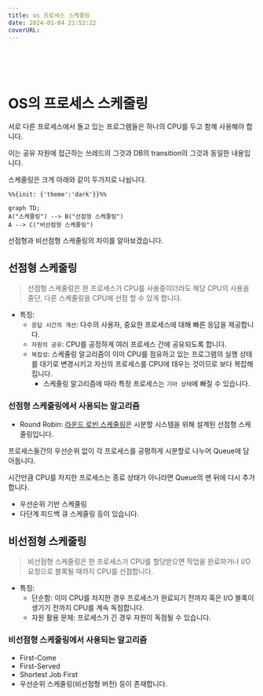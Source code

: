 ```yaml
---
title: os 프로세스 스케줄링
date: 2024-01-04 21:52:22
coverURL: 
---
```

<br />
<br />
<br />

# OS의 프로세스 스케줄링

서로 다른 프로세스에서 돌고 있는 프로그램들은
하나의 CPU를 두고 함께 사용해야 합니다.

이는 공유 자원에 접근하는 쓰레드의 그것과
DB의 transition의 그것과 동일한 내용입니다.

스케줄링은 크게 아래와 같이 두가지로 나뉩니다.

```mermaid
%%{init: {'theme':'dark'}}%%

graph TD;
A("스케줄링") --> B("선점형 스케줄링")
A --> C("비선점형 스케줄링")
```

선점형과 비선점형 스케줄링의 차이를 알아보겠습니다.

## 선점형 스케줄링

> 선점형 스케줄링은 한 프로세스가 CPU를 사용중이더라도
해당 CPU의 사용을 중단,
다른 스케줄링을 CPU에 선점 할 수 있게 합니다.

- 특징:
  - `응답 시간의 개선`: 다수의 사용자, 중요한 프로세스에 대해 빠른 응답을 제공합니다.
  - `자원의 공유`: CPU를 공정하게 여러 프로세스 간에 공유되도록 합니다.
  - `복잡성`: 스케줄링 알고리즘이 이미 CPU를 점유하고 있는 프로그램의 실행 상태를 대기로 변경시키고 자신의 프로세스를 CPU에 태우는 것이므로 보다 복잡해집니다.
    - 스케줄링 알고리즘에 따라 특정 프로세스는 `기아 상태`에 빠질 수 있습니다.

### 선점형 스케줄링에서 사용되는 알고리즘

- Round Robin: <a href="https://ko.wikipedia.org/wiki/%EB%9D%BC%EC%9A%B4%EB%93%9C_%EB%A1%9C%EB%B9%88_%EC%8A%A4%EC%BC%80%EC%A4%84%EB%A7%81">라운드 로빈 스케줄링</a>은 시분할 시스템을 위해 설계된 선점형 스케줄링입니다.

프로세스들간의 우선순위 없이 각 프로세스를 공평하게 시분할로 나누어 
Queue에 담아둡니다.

시간만큼 CPU를 차지한 프로세스는 종료 상태가 아니라면 Queue의 맨 뒤에 다시 추가합니다.

- 우선순위 기반 스케줄링
- 다단계 피드백 큐 스케줄링
등이 있습니다.

## 비선점형 스케줄링

> 비선점형 스케줄링은 한 프로세스가 CPU를 할당받으면 작업을 완료하거나 I/O요청으로 블록될 때까지 CPU를 선점합니다.

- 특징: 
  - 단순함: 이미 CPU를 차지한 경우 프로세스가 완료되기 전까지
혹은 I/O 블록이 생기기 전까지 CPU를 계속 독점합니다.
  - 자원 활용 문제: 프로세스가 긴 경우 자원이 독점될 수 있습니다. 


### 비선점형 스케줄링에서 사용되는 알고리즘

- First-Come
- First-Served
- Shortest Job First
- 우선순위 스케줄링(비선점형 버전)
  등이 존재합니다.